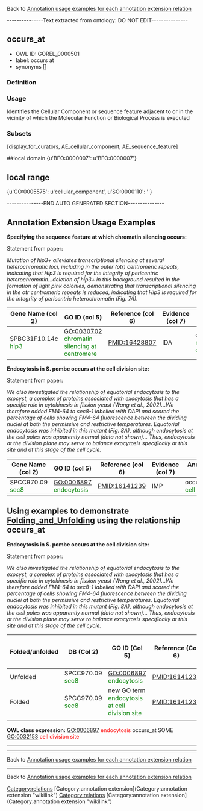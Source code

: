 Back to [Annotation usage examples for each annotation extension relation](http://wiki.geneontology.org/index.php/Annotation_usage_examples_for_each_annotation_extension_relation)

---------------Text extracted from ontology: DO NOT EDIT---------------

## occurs_at
* OWL ID: GOREL_0000501
* label: occurs at
* synonyms
[]

### Definition


### Usage
Identifies the Cellular Component or sequence feature adjacent to or in the vicinity of which the Molecular Function or Biological Process is executed

### Subsets
[display_for_curators, AE_cellular_component, AE_sequence_feature]

##local domain
{u'BFO:0000007': u'BFO:0000007'}

## local range
{u'GO:0005575': u'cellular_component', u'SO:0000110': ''}

---------------END AUTO GENERATED SECTION---------------


Annotation Extension Usage Examples
-----------------------------------

**Specifying the sequence feature at which chromatin silencing occurs:**

Statement from paper:

*Mutation of hip3+ alleviates transcriptional silencing at several heterochromatic loci, including in the outer (otr) centromeric repeats, indicating that Hip3 is required for the integrity of pericentric heterochromatin...deletion of hip3+ in this background resulted in the formation of light pink colonies, demonstrating that transcriptional silencing in the otr centromeric repeats is reduced, indicating that Hip3 is required for the integrity of pericentric heterochromatin (Fig. 7A).*

| Gene Name (col 2)                                   | GO ID (col 5)                                                                   | Reference (col 6) | Evidence (col 7) | Annotation Extension (col 16)                                                                   |
|-----------------------------------------------------|---------------------------------------------------------------------------------|-------------------|------------------|-------------------------------------------------------------------------------------------------|
| SPBC31F10.14c <span style="color:green">hip3</span> | <GO:0030702> <span style="color:green">chromatin silencing at centromere</span> | <PMID:16428807>   | IDA              | occurs\_at(SO:0001799 <span style="color:green">regional centromere outer repeat region</span>) |

**Endocytosis in S. pombe occurs at the cell division site:**

Statement from paper:

*We also investigated the relationship of equatorial endocytosis to the exocyst, a complex of proteins associated with exocytosis that has a specific role in cytokinesis in fission yeast (Wang et al., 2002)...We therefore added FM4-64 to sec8-1 labelled with DAPI and scored the percentage of cells showing FM4-64 fluorescence between the dividing nuclei at both the permissive and restrictive temperatures. Equatorial endocytosis was inhibited in this mutant (Fig. 8A), although endocytosis at the cell poles was apparently normal (data not shown)... Thus, endocytosis at the division plane may serve to balance exocytosis specifically at this site and at this stage of the cell cycle.*

| Gene Name (col 2)                                | GO ID (col 5)                                             | Reference (col 6) | Evidence (col 7) | Annotation Extension (col 16)                                              |
|--------------------------------------------------|-----------------------------------------------------------|-------------------|------------------|----------------------------------------------------------------------------|
| SPCC970.09 <span style="color:green">sec8</span> | <GO:0006897> <span style="color:green">endocytosis</span> | <PMID:16141239>   | IMP              | occurs\_at(GO:0032153 <span style="color:green">cell division site</span>) |

Using examples to demonstrate [Folding\_and\_Unfolding](Folding_and_Unfolding "wikilink") using the relationship occurs\_at
---------------------------------------------------------------------------------------------------------------------------

**Endocytosis in S. pombe occurs at the cell division site:**

Statement from paper:

*We also investigated the relationship of equatorial endocytosis to the exocyst, a complex of proteins associated with exocytosis that has a specific role in cytokinesis in fission yeast (Wang et al., 2002)...We therefore added FM4-64 to sec8-1 labelled with DAPI and scored the percentage of cells showing FM4-64 fluorescence between the dividing nuclei at both the permissive and restrictive temperatures. Equatorial endocytosis was inhibited in this mutant (Fig. 8A), although endocytosis at the cell poles was apparently normal (data not shown)... Thus, endocytosis at the division plane may serve to balance exocytosis specifically at this site and at this stage of the cell cycle.*

| Folded/unfolded | DB (Col 2)                                       | GO ID (Col 5)                                                                   | Reference (Col 6) | Extension (Col 16)                        | Parent terms for new folded GO term                           |
|-----------------|--------------------------------------------------|---------------------------------------------------------------------------------|-------------------|-------------------------------------------|---------------------------------------------------------------|
| Unfolded        | SPCC970.09 <span style="color:green">sec8</span> | <GO:0006897> <span style="color:green">endocytosis</span>                       | <PMID:16141239>   | occurs\_at(GO:0032153 cell division site) |                                                               |
| Folded          | SPCC970.09 <span style="color:green">sec8</span> | new GO term <span style="color:green">endocytosis at cell division site </span> | <PMID:16141239>   |                                           | is\_a <GO:0006897> <span style="color:red">endocytosis</span> |
||

**OWL class expression:** <GO:0006897> <span style="color:red">endocytosis</span> occurs\_at SOME <GO:0032153> <span style="color:red">cell division site</span>

------------------------------------------------------------------------

------------------------------------------------------------------------

Back to [Annotation usage examples for each annotation extension relation](http://wiki.geneontology.org/index.php/Annotation_usage_examples_for_each_annotation_extension_relation)

------------------------------------------------------------------------

Back to [Annotation usage examples for each annotation extension relation](http://wiki.geneontology.org/index.php/Annotation_usage_examples_for_each_annotation_extension_relation)

<Category:relations> [Category:annotation extension](Category:annotation extension "wikilink") <Category:relations> [Category:annotation extension](Category:annotation extension "wikilink")
